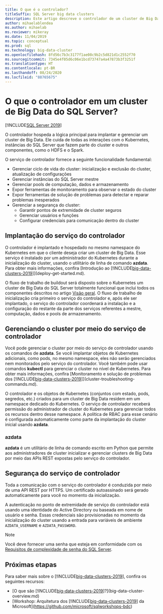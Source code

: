```yaml
---
title: O que é o controlador?
titleSuffix: SQL Server big data clusters
description: Este artigo descreve o controlador de um cluster de Big Data do SQL Server.
author: mihaelablendea
ms.author: mihaelab
ms.reviewer: mikeray
ms.date: 11/04/2019
ms.topic: conceptual
ms.prod: sql
ms.technology: big-data-cluster
ms.openlocfilehash: 8fd56c7b3c3177f1ae08c9b2c5d821d1c2552f70
ms.sourcegitcommit: 7345e4f05d6c06e1bcd73747a4a47873b3f3251f
ms.translationtype: HT
ms.contentlocale: pt-BR
ms.lasthandoff: 08/24/2020
ms.locfileid: "88765675"
---
```

# <a name="what-is-the-controller-on-a-sql-server-big-data-cluster"></a>O que o controlador em um cluster de Big Data do SQL Server?

[!INCLUDE[SQL Server 2019](../includes/applies-to-version/sqlserver2019.md)]

O controlador hospeda a lógica principal para implantar e gerenciar um cluster de Big Data. Ele cuida de todas as interações com o Kubernetes, instâncias do SQL Server que fazem parte do cluster e outros componentes, como o HDFS e o Spark.

O serviço de controlador fornece a seguinte funcionalidade fundamental:

- Gerenciar ciclo de vida do cluster: inicialização e exclusão do cluster, atualização de configurações
- Gerenciar instâncias do SQL Server mestre
- Gerenciar pools de computação, dados e armazenamento
- Expor ferramentas de monitoramento para observar o estado do cluster
- Expor ferramentas de solução de problemas para detectar e reparar problemas inesperados
- Gerenciar a segurança do cluster:
  - Garantir pontos de extremidade de cluster seguros
  - Gerenciar usuários e funções
  - Configurar credenciais para comunicação dentro do cluster

## <a name="deploying-the-controller-service"></a>Implantação do serviço do controlador

O controlador é implantado e hospedado no mesmo namespace do Kubernetes em que o cliente deseja criar um cluster de Big Data. Esse serviço é instalado por um administrador do Kubernetes durante a inicialização do cluster, usando o utilitário de linha de comando **azdata**. Para obter mais informações, confira [Introdução ao [!INCLUDE[big-data-clusters-2019](../includes/ssbigdataclusters-ss-nover.md)]](deploy-get-started.md).

O fluxo de trabalho de buildout será disposto sobre o Kubernetes um cluster de Big Data do SQL Server totalmente funcional que inclui todos os componentes descritos no artigo [Visão geral](big-data-cluster-overview.md). O fluxo de trabalho de inicialização cria primeiro o serviço do controlador e, após ele ser implantado, o serviço do controlador coordenará a instalação e a configuração do restante da parte dos serviços referentes a mestre, computação, dados e pools de armazenamento.

## <a name="managing-the-cluster-through-the-controller-service"></a>Gerenciando o cluster por meio do serviço de controlador

Você pode gerenciar o cluster por meio do serviço de controlador usando os comandos de **azdata**. Se você implantar objetos de Kubernetes adicionais, como pods, no mesmo namespace, eles não serão gerenciados nem monitorados pelo serviço do controlador. Você também pode usar comandos **kubectl** para gerenciar o cluster no nível de Kubernetes. Para obter mais informações, confira [Monitoramento e solução de problemas dos [!INCLUDE[big-data-clusters-2019](../includes/ssbigdataclusters-ss-nover.md)]](cluster-troubleshooting-commands.md).

O controlador e os objetos de Kubernetes (conjuntos com estado, pods, segredos, etc.) criados para um cluster de Big Data residem em um namespace dedicado do Kubernetes. O serviço de controlador receberá permissão do administrador de cluster do Kubernetes para gerenciar todos os recursos dentro desse namespace.  A política de RBAC para esse cenário é configurada automaticamente como parte da implantação do cluster inicial usando **azdata**.

### <a name="azdata"></a>azdata

**azdata** é um utilitário de linha de comando escrito em Python que permite aos administradores de cluster inicializar e gerenciar clusters de Big Data por meio das APIs REST expostas pelo serviço do controlador.

## <a name="controller-service-security"></a>Segurança do serviço de controlador

Toda a comunicação com o serviço do controlador é conduzida por meio de uma API REST por HTTPS. Um certificado autoassinado será gerado automaticamente para você no momento da inicialização. 

A autenticação no ponto de extremidade de serviço do controlador está usando uma identidade do Active Directory ou baseada em nome de usuário e senha. Essas credenciais são provisionadas no momento da inicialização do cluster usando a entrada para variáveis de ambiente `AZDATA_USERNAME` e `AZDATA_PASSWORD`.

> [!NOTE]
> Você deve fornecer uma senha que esteja em conformidade com os [Requisitos de complexidade de senha do SQL Server](../relational-databases/security/password-policy.md?view=sql-server-2017).

## <a name="next-steps"></a>Próximas etapas

Para saber mais sobre o [!INCLUDE[big-data-clusters-2019](../includes/ssbigdataclusters-ss-nover.md)], confira os seguintes recursos:

- [O que são [!INCLUDE[big-data-clusters-2019](../includes/ssbigdataclusters-ver15.md)]?](big-data-cluster-overview.md)
- [Workshop: Arquitetura dos [!INCLUDE[big-data-clusters-2019](../includes/ssbigdataclusters-ss-nover.md)] da Microsoft](https://github.com/microsoft/sqlworkshops-bdc)
